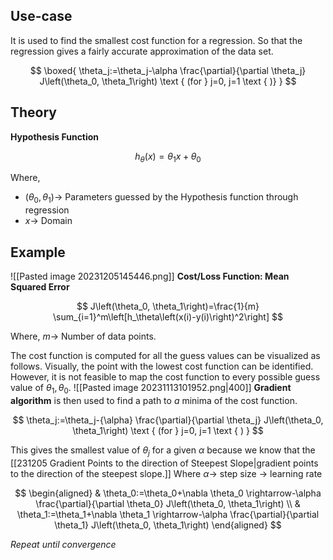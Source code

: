   

## Use-case
It is used to find the smallest cost function for a regression. So that the regression gives a fairly accurate approximation of the data set. 

$$
\boxed{
\theta_j:=\theta_j-\alpha \frac{\partial}{\partial \theta_j} J\left(\theta_0, \theta_1\right) \text { (for } j=0, j=1 \text { )} }
$$

## Theory
**Hypothesis Function**

$$
h_\theta(x)=\theta_1x + \theta_0
$$

Where, 
- $(\theta_0, \theta_1)\rightarrow$ Parameters guessed by the Hypothesis function through regression
- $x\rightarrow$ Domain


## Example
![[Pasted image 20231205145446.png]]
**Cost/Loss Function: Mean Squared Error**

$$
J\left(\theta_0, \theta_1\right)=\frac{1}{m} \sum_{i=1}^m\left[h_\theta\left(x(i)-y(i)\right)^2\right]
$$

Where, $m\rightarrow$ Number of data points. 

The cost function is computed for all the guess values can be visualized as follows. Visually, the point with the lowest cost function can be identified. However, it is not feasible to map the cost function to every possible guess value of $\theta_1, \theta_0$. 
![[Pasted image 20231113101952.png|400]]
**Gradient algorithm** is then used to find a path to *a* minima of the cost function. 

$$
\theta_j:=\theta_j-{\alpha} \frac{\partial}{\partial \theta_j} J\left(\theta_0, \theta_1\right) \text { (for } j=0, j=1 \text { ) }
$$

This gives the smallest value of $\theta_j$ for a given $\alpha$ because we know that the [[231205 Gradient Points to the direction of Steepest Slope|gradient points to the direction of the steepest slope.]] 
Where $\alpha\rightarrow$ step size $\rightarrow$ learning rate 

$$
\begin{aligned}
& \theta_0:=\theta_0+\nabla \theta_0 \rightarrow-\alpha \frac{\partial}{\partial \theta_0} J\left(\theta_0, \theta_1\right) \\
& \theta_1:=\theta_1+\nabla \theta_1 \rightarrow-\alpha \frac{\partial}{\partial \theta_1} J\left(\theta_0, \theta_1\right)
\end{aligned}
$$

*Repeat until convergence*
